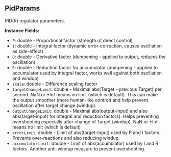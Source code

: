 ## PidParams

PID(R) regulator parameters.


**Instance Fields:**
- `P`: double - Proportional factor (strength of direct control)
- `I`: double - Integral factor (dynamic error-correction, causes oscillation as side-effect)
- `D`: double - Derivative factor (dumpening - applied to output, reduces the oscillation)
- `R`: double - Reduction factor for accumulator (dumpening - applied to accumulator used by integral factor, works well against both oscillation and windup)
- `scale`: double - Difference scaling factor
- `targetChangeLimit`: double - Maximal abs(Target - previous Target) per second. NaN or +Inf means no limit (which is default). This can make the output smoother (more human-like control) and help prevent oscillation after target change (windup).
- `outputChangeLimit`: double - Maximal abs(output-input) and also abs(target-input) for integral and reduction factors). Helps preventing overshooting especially after change of Target (windup). NaN or +Inf means no limit (which is default)
- `errorLimit`: double - Limit of abs(target-input) used by P and I factors. Prevents over-reactions and also reducing windup.
- `accumulatorLimit`: double - Limit of abs(accumulator) used by I and R factors. Another anti-windup measure to prevent overshooting.
